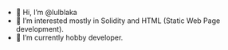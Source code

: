 - 👋 Hi, I’m @lulblaka
- 👀 I’m interested mostly in Solidity and HTML (Static Web Page development). 
- 🌱 I’m currently hobby developer.

<!---
lulblaka/lulblaka is a ✨ special ✨ repository because its `README.md` (this file) appears on your GitHub profile.
You can click the Preview link to take a look at your changes.
--->
